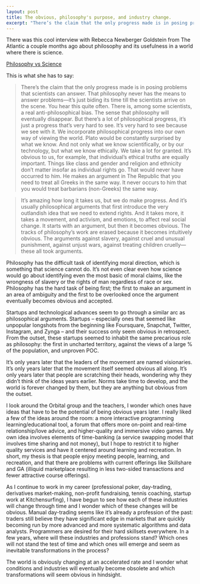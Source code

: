 ```yaml
---
layout: post
title: The obvious, philosophy's purpose, and industry change.
excerpt: "There’s the claim that the only progress made is in posing problems that scientists can answer. That philosophy never has the means to answer problems—it’s just biding its time till the scientists arrive on the scene. You hear this quite often. But there’s a lot of philosophical progress, it’s just a progress that’s very hard to see...And it’s usually philosophical arguments that first introduce the very outlandish idea that we need to extend rights. And it takes more, it takes a movement, and activism, and emotions, to affect real social change. It starts with an argument, but then it becomes obvious. The tracks of philosophy’s work are erased because it becomes intuitively obvious. The arguments against slavery, against cruel and unusual punishment, against unjust wars, against treating children cruelly—these all took arguments."
---
```


There was this cool interview with Rebecca Newberger Goldstein from The Atlantic a couple months ago about philosophy and its usefulness in a world where there is science.

[Philosophy vs Science](http://www.theatlantic.com/education/archive/2014/02/why-study-philosophy-to-challenge-your-own-point-of-view/283954/)

This is what she has to say:

> There’s the claim that the only progress made is in posing problems that scientists can answer. That philosophy never has the means to answer problems—it’s just biding its time till the scientists arrive on the scene. You hear this quite often. There is, among some scientists, a real anti-philosophical bias. The sense that philosophy will eventually disappear. But there’s a lot of philosophical progress, it’s just a progress that’s very hard to see. It’s very hard to see because we see with it. We incorporate philosophical progress into our own way of viewing the world. Plato would be constantly surprised by what we know. And not only what we know scientifically, or by our technology, but what we know ethically. We take a lot for granted. It’s obvious to us, for example, that individual’s ethical truths are equally important. Things like class and gender and religion and ethnicity don’t matter insofar as individual rights go. That would never have occurred to him. He makes an argument in The Republic that you need to treat all Greeks in the same way. It never occurs to him that you would treat barbarians (non-Greeks) the same way.

> It’s amazing how long it takes us, but we do make progress. And it’s usually philosophical arguments that first introduce the very outlandish idea that we need to extend rights. And it takes more, it takes a movement, and activism, and emotions, to affect real social change. It starts with an argument, but then it becomes obvious. The tracks of philosophy’s work are erased because it becomes intuitively obvious. The arguments against slavery, against cruel and unusual punishment, against unjust wars, against treating children cruelly—these all took arguments.

Philosophy has the difficult task of identifying moral direction, which is something that science cannot do. It’s not even clear even how science would go about identifying even the most basic of moral claims, like the wrongness of slavery or the rights of man regardless of race or sex. Philosophy has the hard task of being first; the first to make an argument in an area of ambiguity and the first to be overlooked once the argument eventually becomes obvious and accepted.

Startups and technological advances seem to go through a similar arc as philosophical arguments. Startups – especially ones that seemed like unpopular longshots from the beginning like Foursquare, Snapchat, Twitter, Instagram, and Zynga – and their success only seem obvious in retrospect. From the outset, these startups seemed to inhabit the same precarious role as philosophy: the first in uncharted territory, against the views of a large % of the population, and unproven POC.

It’s only years later that the leaders of the movement are named visionaries. It’s only years later that the movement itself seemed obvious all along. It’s only years later that people are scratching their heads, wondering why they didn’t think of the ideas years earlier. Norms take time to develop, and the world is forever changed by them, but they are anything but obvious from the outset.

I look around the Orbital group and the teachers, I wonder which ones have ideas that have to be the potential of being obvious years later. I really liked a few of the ideas around the room: a more interactive programming learning/educational tool, a forum that offers more on-point and real-time relationship/love advice, and higher-quality and immersive video games. My own idea involves elements of time-banking (a service swapping model that involves time sharing and not money), but I hope to restrict it to higher quality services and have it centered around learning and recreation. In short, my thesis is that people enjoy meeting people, learning, and recreation, and that there are problems with current offerings like Skillshare and GA (illiquid marketplace resulting in less two-sided transactions and fewer attractive course offerings).

As I continue to work in my career (professional poker, day-trading, derivatives market-making, non-profit fundraising, tennis coaching, startup work at Kitchensurfing), I have begun to see how each of these industries will change through time and I wonder which of these changes will be obvious. Manual day-trading seems like it’s already a profession of the past: traders still believe they have significant edge in markets that are quickly becoming run by more advanced and more systematic algorithms and data analysts. Programmers are desired for their hard skillsets everywhere. In a few years, where will these industries and professions stand? Which ones will not stand the test of time and which ones will emerge and seem as inevitable transformations in the process?

The world is obviously changing at an accelerated rate and I wonder what conditions and industries will eventually become obsolete and which transformations will seem obvious in hindsight.
